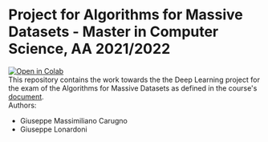 # Project for Algorithms for Massive Datasets - Master in Computer Science, AA 2021/2022
[![Open in Colab](https://colab.research.google.com/assets/colab-badge.svg)](https://colab.research.google.com/github/BeppeMaxCaru/AMD_DeepLearning)  
This repository contains the work towards the the Deep Learning project for the exam of the Algorithms for Massive Datasets as defined in the course's [document](https://docs.google.com/document/d/1xjFTvXYAxG5eeSmxzfJZIwq3LD__4VyTQMiDfadKR0I/edit?usp=sharing).  
Authors:
- Giuseppe Massimiliano Carugno
- Giuseppe Lonardoni